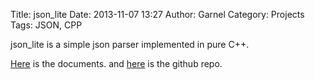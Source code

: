 Title: json_lite
Date: 2013-11-07 13:27
Author: Garnel
Category: Projects
Tags: JSON, CPP

json_lite is a simple json parser implemented in pure C++.

[Here]({filename}./doc/index.html) is the documents. and [here][json_lite_repo] is the github repo.

[json_lite_repo]: https://github.com/Garnel/json_lite "Garnel/json_lite"
